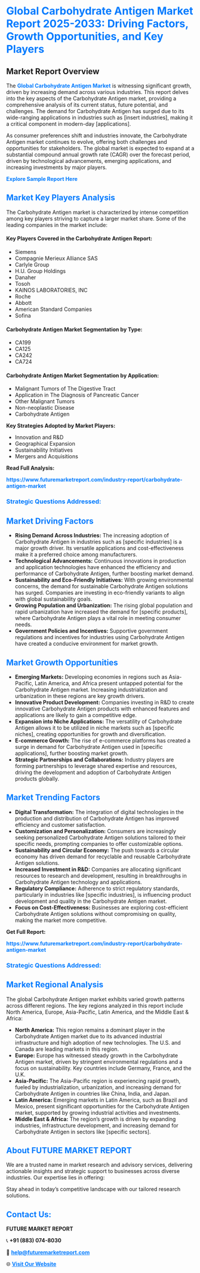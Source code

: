 <h1 style="color: #007BFF;">Global Carbohydrate Antigen Market Report 2025-2033: Driving Factors, Growth Opportunities, and Key Players</h1>

<section id="overview">
<h2>Market Report Overview</h2>
<p>The <a href="https://www.futuremarketreport.com/industry-report/carbohydrate-antigen-market" style="color: #007BFF; text-decoration: none;"><strong>Global Carbohydrate Antigen Market</strong></a> is witnessing significant growth, driven by increasing demand across various industries. This report delves into the key aspects of the Carbohydrate Antigen market, providing a comprehensive analysis of its current status, future potential, and challenges. The demand for Carbohydrate Antigen has surged due to its wide-ranging applications in industries such as [insert industries], making it a critical component in modern-day [applications].</p>
<p>As consumer preferences shift and industries innovate, the Carbohydrate Antigen market continues to evolve, offering both challenges and opportunities for stakeholders. The global market is expected to expand at a substantial compound annual growth rate (CAGR) over the forecast period, driven by technological advancements, emerging applications, and increasing investments by major players.</p>
</section>

<section id="overview">
<p><a href="https://www.futuremarketreport.com/request-sample/reportId=123128" style="color: #007BFF; text-decoration: none;"><strong>Explore Sample Report Here</strong></a></p>
</section>

<section id="key-players">
<h2 style="color: #007BFF;">Market Key Players Analysis</h2>
<p>The Carbohydrate Antigen market is characterized by intense competition among key players striving to capture a larger market share. Some of the leading companies in the market include:</p>
<h4>Key Players Covered in the Carbohydrate Antigen Report:</h4>
<ul><li>Siemens</li><li>Compagnie Merieux Alliance SAS</li><li>Carlyle Group</li><li>H.U. Group Holdings</li><li>Danaher</li><li>Tosoh</li><li>KAINOS LABORATORIES, INC</li><li>Roche</li><li>Abbott</li><li>American Standard Companies</li><li>Sofina</li></ul>
<h4>Carbohydrate Antigen Market Segmentation by Type:</h4>
<ul><li>CA199</li><li>CA125</li><li>CA242</li><li>CA724</li></ul>

<h4>Carbohydrate Antigen Market Segmentation by Application:</h4>
<ul><li>Malignant Tumors of The Digestive Tract</li><li>Application in The Diagnosis of Pancreatic Cancer</li><li>Other Malignant Tumors</li><li>Non-neoplastic Disease</li><li>Carbohydrate Antigen</li></ul>
<p><strong>Key Strategies Adopted by Market Players:</strong></p>
<ul>
<li>Innovation and R&D</li>
<li>Geographical Expansion</li>
<li>Sustainability Initiatives</li>
<li>Mergers and Acquisitions</li>
</ul>
</section>

<section>
<p><strong>Read Full Analysis: </strong></p><a href="https://www.futuremarketreport.com/industry-report/carbohydrate-antigen-market" style="color: #007BFF; text-decoration: none;"><strong>https://www.futuremarketreport.com/industry-report/carbohydrate-antigen-market</strong></a>
<h3 style="color: #007BFF;">Strategic Questions Addressed:</h3>
</section>

<section id="driving-factors">
<h2 style="color: #007BFF;">Market Driving Factors</h2>
<ul>
<li><strong>Rising Demand Across Industries:</strong> The increasing adoption of Carbohydrate Antigen in industries such as [specific industries] is a major growth driver. Its versatile applications and cost-effectiveness make it a preferred choice among manufacturers.</li>
<li><strong>Technological Advancements:</strong> Continuous innovations in production and application technologies have enhanced the efficiency and performance of Carbohydrate Antigen, further boosting market demand.</li>
<li><strong>Sustainability and Eco-Friendly Initiatives:</strong> With growing environmental concerns, the demand for sustainable Carbohydrate Antigen solutions has surged. Companies are investing in eco-friendly variants to align with global sustainability goals.</li>
<li><strong>Growing Population and Urbanization:</strong> The rising global population and rapid urbanization have increased the demand for [specific products], where Carbohydrate Antigen plays a vital role in meeting consumer needs.</li>
<li><strong>Government Policies and Incentives:</strong> Supportive government regulations and incentives for industries using Carbohydrate Antigen have created a conducive environment for market growth.</li>
</ul>
</section>

<section id="growth-opportunities">
<h2 style="color: #007BFF;">Market Growth Opportunities</h2>
<ul>
<li><strong>Emerging Markets:</strong> Developing economies in regions such as Asia-Pacific, Latin America, and Africa present untapped potential for the Carbohydrate Antigen market. Increasing industrialization and urbanization in these regions are key growth drivers.</li>
<li><strong>Innovative Product Development:</strong> Companies investing in R&D to create innovative Carbohydrate Antigen products with enhanced features and applications are likely to gain a competitive edge.</li>
<li><strong>Expansion into Niche Applications:</strong> The versatility of Carbohydrate Antigen allows it to be utilized in niche markets such as [specific niches], creating opportunities for growth and diversification.</li>
<li><strong>E-commerce Growth:</strong> The rise of e-commerce platforms has created a surge in demand for Carbohydrate Antigen used in [specific applications], further boosting market growth.</li>
<li><strong>Strategic Partnerships and Collaborations:</strong> Industry players are forming partnerships to leverage shared expertise and resources, driving the development and adoption of Carbohydrate Antigen products globally.</li>
</ul>
</section>

<section id="trending-factors">
<h2 style="color: #007BFF;">Market Trending Factors</h2>
<ul>
<li><strong>Digital Transformation:</strong> The integration of digital technologies in the production and distribution of Carbohydrate Antigen has improved efficiency and customer satisfaction.</li>
<li><strong>Customization and Personalization:</strong> Consumers are increasingly seeking personalized Carbohydrate Antigen solutions tailored to their specific needs, prompting companies to offer customizable options.</li>
<li><strong>Sustainability and Circular Economy:</strong> The push towards a circular economy has driven demand for recyclable and reusable Carbohydrate Antigen solutions.</li>
<li><strong>Increased Investment in R&D:</strong> Companies are allocating significant resources to research and development, resulting in breakthroughs in Carbohydrate Antigen technology and applications.</li>
<li><strong>Regulatory Compliance:</strong> Adherence to strict regulatory standards, particularly in industries like [specific industries], is influencing product development and quality in the Carbohydrate Antigen market.</li>
<li><strong>Focus on Cost-Effectiveness:</strong> Businesses are exploring cost-efficient Carbohydrate Antigen solutions without compromising on quality, making the market more competitive.</li>
</ul>
</section>

<section>
<p><strong>Get Full Report: </strong></p><a href="https://www.futuremarketreport.com/industry-report/carbohydrate-antigen-market" style="color: #007BFF; text-decoration: none;"><strong>https://www.futuremarketreport.com/industry-report/carbohydrate-antigen-market</strong></a>
<h3 style="color: #007BFF;">Strategic Questions Addressed:</h3>
</section>


<section id="regional-analysis">
<h2 style="color: #007BFF;">Market Regional Analysis</h2>
<p>The global Carbohydrate Antigen market exhibits varied growth patterns across different regions. The key regions analyzed in this report include North America, Europe, Asia-Pacific, Latin America, and the Middle East & Africa:</p>
<ul>
<li><strong>North America:</strong> This region remains a dominant player in the Carbohydrate Antigen market due to its advanced industrial infrastructure and high adoption of new technologies. The U.S. and Canada are leading markets in this region.</li>
<li><strong>Europe:</strong> Europe has witnessed steady growth in the Carbohydrate Antigen market, driven by stringent environmental regulations and a focus on sustainability. Key countries include Germany, France, and the U.K.</li>
<li><strong>Asia-Pacific:</strong> The Asia-Pacific region is experiencing rapid growth, fueled by industrialization, urbanization, and increasing demand for Carbohydrate Antigen in countries like China, India, and Japan.</li>
<li><strong>Latin America:</strong> Emerging markets in Latin America, such as Brazil and Mexico, present significant opportunities for the Carbohydrate Antigen market, supported by growing industrial activities and investments.</li>
<li><strong>Middle East & Africa:</strong> The region’s growth is driven by expanding industries, infrastructure development, and increasing demand for Carbohydrate Antigen in sectors like [specific sectors].</li>
</ul>
</section>

<footer>
<h2 style="color: #007BFF;">About FUTURE MARKET REPORT</h2>
<p>We are a trusted name in market research and advisory services, delivering actionable insights and strategic support to businesses across diverse industries. Our expertise lies in offering:</p>

<p>Stay ahead in today’s competitive landscape with our tailored research solutions.</p>

<h2 style="color: #007BFF;">Contact Us:</h2>
<p><strong>FUTURE MARKET REPORT</strong></p>
<p>📞 <strong>+91 (883) 074-8030</strong></p>
<p>📧 <strong><a href="mailto:help@futuremarketreport.com" style="color: #007BFF;">help@futuremarketreport.com</a></strong></p>
<p>🌐 <strong><a href="https://www.futuremarketreport.com/" style="color: #007BFF;">Visit Our Website</a></strong></p>
</footer>